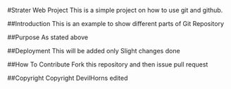 #Strater Web Project
This is a simple project on how to use git and github.

##Introduction
This is an example to show different parts of Git Repository

##Purpose
As stated above

##Deployment
This will be added only
Slight changes done

##How To Contribute 
Fork this repository and then issue pull request

##Copyright
Copyright DevilHorns edited